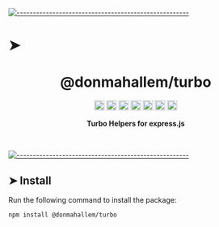 <!-- ⚠️ This README has been generated from the file(s) "../package_readme_blueprint.md" ⚠️-->
[![-----------------------------------------------------](https://raw.githubusercontent.com/andreasbm/readme/master/assets/lines/water.png)](#h1-aligncenterdonmahallemturboh1)

# ➤ <h1 align="center">@donmahallem/turbo</h1>
<p align="center">
		<a href="https://github.com/donmahallem/js-libs/actions?query=workflow%3ATest+branch%3Amaster"><img alt="Test" src="https://github.com/donmahallem/js-libs/workflows/Test/badge.svg?branch=master&event=push" height="20"/></a>
<a href="https://codecov.io/gh/donmahallem/js-libs/donmahallem/master/packages/js-libs"><img alt="codecov" src="https://codecov.io/gh/donmahallem/js-libs/branch/master/graph/badge.svg?flag=Turbo" height="20"/></a>
<a href="https://badge.fury.io/js/%40donmahallem%2Fturbo"><img alt="npm version" src="https://badge.fury.io/js/%40donmahallem%2Fturbo.svg" height="20"/></a>
<a href="https://github.com/donmahallem/js-libs/blob/master/LICENSE"><img alt="GitHub license" src="https://img.shields.io/github/license/donmahallem/js-libs" height="20"/></a>
<a href="https://david-dm.org/donmahallem/js-libs?path=packages/turbo"><img alt="dependencies Status" src="https://david-dm.org/donmahallem/js-libs/status.svg?path=packages/turbo" height="20"/></a>
<a href="https://david-dm.org/donmahallem/js-libs?path=packages/turbo&type=dev"><img alt="devDependencies Status" src="https://david-dm.org/donmahallem/js-libs/dev-status.svg?path=packages/turbo" height="20"/></a>
<a href="https://github.com/donmahallem/js-libs/graphs/contributors"><img alt="GitHub contributors" src="https://img.shields.io/github/contributors-anon/donmahallem/js-libs" height="20"/></a>
	</p>


<p align="center">
  <b>Turbo Helpers for express.js</b></br>
  <sub><sub>
</p>

<br />



[![-----------------------------------------------------](https://raw.githubusercontent.com/andreasbm/readme/master/assets/lines/water.png)](#install)

## ➤ Install

Run the following command to install the package:

```
npm install @donmahallem/turbo
```

